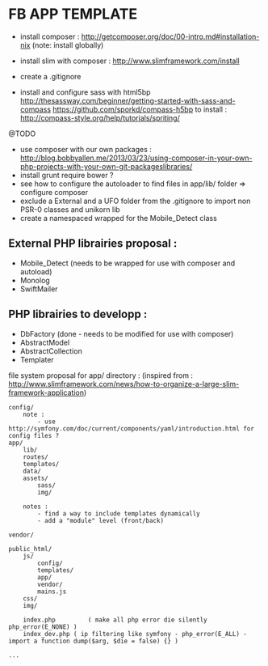 FB APP TEMPLATE
============================================================

- install composer : http://getcomposer.org/doc/00-intro.md#installation-nix
(note: install globally)

- install slim with composer : http://www.slimframework.com/install

- create a .gitignore

- install and configure sass with html5bp
	http://thesassway.com/beginner/getting-started-with-sass-and-compass
	https://github.com/sporkd/compass-h5bp
	to install : http://compass-style.org/help/tutorials/spriting/

@TODO
- use composer with our own packages : 
	http://blog.bobbyallen.me/2013/03/23/using-composer-in-your-own-php-projects-with-your-own-git-packageslibraries/
- install 
	grunt
	require
	bower ?
- see how to configure the autoloader to find files in app/lib/ folder => configure composer
- exclude a External and a UFO folder from the .gitignore to import non PSR-0 classes and unikorn lib
- create a namespaced wrapped for the Mobile_Detect class


External PHP librairies proposal :
---------------------------------------------------------------

- Mobile_Detect (needs to be wrapped for use with composer and autoload)
- Monolog
- SwiftMailer

PHP librairies to developp :
---------------------------------------------------------------

- DbFactory (done - needs to be modified for use with composer)
- AbstractModel
- AbstractCollection
- Templater


file system proposal for app/ directory :
(inspired from : http://www.slimframework.com/news/how-to-organize-a-large-slim-framework-application)

```
config/
	note :
		- use http://symfony.com/doc/current/components/yaml/introduction.html for config files ?
app/
	lib/
	routes/
	templates/
	data/
	assets/
		sass/
		img/
	
	notes : 
		- find a way to include templates dynamically
		- add a "module" level (front/back)

vendor/

public_html/
	js/
		config/
		templates/
		app/
		vendor/
		mains.js
	css/
	img/

	index.php		  ( make all php error die silently php_error(E_NONE) )
	index_dev.php ( ip filtering like symfony - php_error(E_ALL) - import a function dump($arg, $die = false) {} )

...




```




